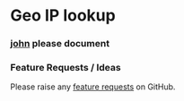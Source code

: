 # Geo IP lookup

### [john](https://app.gitbook.com/u/LqxnmoEUSlN5hrfNXx2f5zhRCIf2 "mention") please document

### Feature Requests / Ideas

Please raise any [feature requests](https://github.com/KelvinTegelaar/CIPP/issues/new?assignees=\&labels=enhancement%2Cno-priority\&projects=\&template=feature.yml\&title=%5BFeature+Request%5D%3A+) on GitHub.
